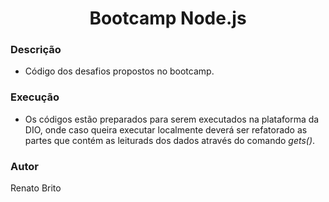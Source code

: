 <h1 align="center">Bootcamp Node.js</h1>

### Descrição
- Código dos desafios propostos no bootcamp.


### Execução
- Os códigos estão preparados para serem executados na plataforma da DIO, onde caso queira executar localmente deverá ser refatorado as partes que contém as leiturads dos dados através do comando _gets()_.


### Autor
Renato Brito